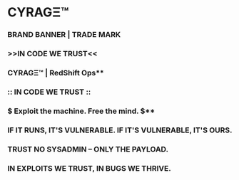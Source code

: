 # CYRAGΞ™
### BRAND BANNER | TRADE MARK
### >>IN CODE WE TRUST<<
### CYRAGΞ™ | RedShift Ops**

### :: IN CODE WE TRUST ::

### $ Exploit the machine. Free the mind. $**

### IF IT RUNS, IT'S VULNERABLE. IF IT'S VULNERABLE, IT'S OURS.

### TRUST NO SYSADMIN – ONLY THE PAYLOAD.

### IN EXPLOITS WE TRUST, IN BUGS WE THRIVE.



